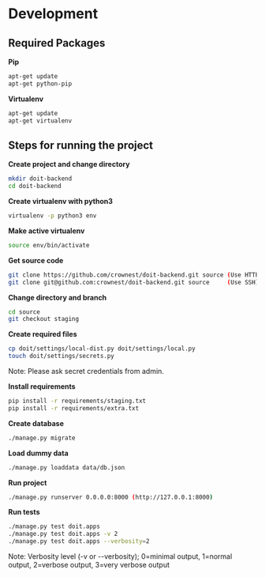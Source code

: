 # Development


## Required Packages

**Pip**
```bash
apt-get update
apt-get python-pip
```

**Virtualenv**
```bash
apt-get update
apt-get virtualenv
```


## Steps for running the project

**Create project and change directory**
```bash
mkdir doit-backend
cd doit-backend
```

**Create virtualenv with python3**
```bash
virtualenv -p python3 env
```

**Make active virtualenv**
```bash
source env/bin/activate
```

**Get source code**
```bash
git clone https://github.com/crownest/doit-backend.git source (Use HTTPS)
git clone git@github.com:crownest/doit-backend.git source     (Use SSH)
```

**Change directory and branch**
```bash
cd source
git checkout staging
```

**Create required files**
```bash
cp doit/settings/local-dist.py doit/settings/local.py
touch doit/settings/secrets.py
```

Note: Please ask secret credentials from admin.

**Install requirements**
```bash
pip install -r requirements/staging.txt
pip install -r requirements/extra.txt
```

**Create database**
```bash
./manage.py migrate
```

**Load dummy data**
```bash
./manage.py loaddata data/db.json
```

**Run project**
```bash
./manage.py runserver 0.0.0.0:8000 (http://127.0.0.1:8000)
```

**Run tests**
```bash
./manage.py test doit.apps
./manage.py test doit.apps -v 2
./manage.py test doit.apps --verbosity=2
```

Note: Verbosity level (-v or --verbosity); 0=minimal output, 1=normal output, 2=verbose output, 3=very verbose output
